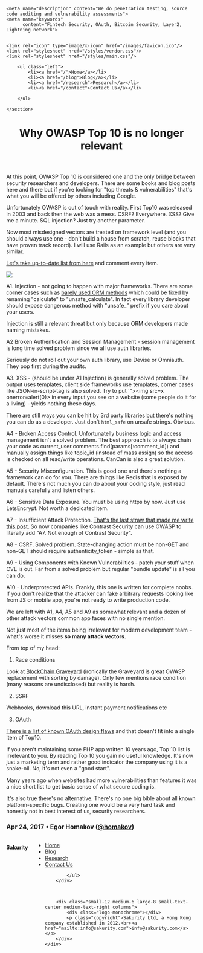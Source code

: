 
<!doctype html>
<html class="no-js" xmlns="https://www.w3.org/1999/xhtml"
      xmlns:fb="https://ogp.me/ns/fb#">
<head>
<base href="https://sakurity.com" />

  <meta charset="utf-8">
  <meta http-equiv="X-UA-Compatible" content="IE=edge">
  <meta name="viewport" content="width=device-width, initial-scale=1">

  <title>Why OWASP Top 10 is no longer relevant</title>

    <meta name="description" content="We do penetration testing, source code auditing and vulnerability assessments">
    <meta name="keywords"
          content="Fintech Security, OAuth, Bitcoin Security, Layer2, Lightning network">


    <link rel="icon" type="image/x-icon" href="/images/favicon.ico"/>
    <link rel="stylesheet" href="/styles/vendor.css"/>
    <link rel="stylesheet" href="/styles/main.css"/>
<meta property="og:image" content="https://www.sakurity.com/images/sakurity-logo@2x.png" />


  <link rel="canonical" href="https://sakurity.com/blog/2017/04/24/owasp.mdown">
  <link rel="alternate" type="application/rss+xml" title="The Sakurity Blog" href="https://sakurity.com/blog/feed.xml" />



</head>

<body>



<nav class="top-bar row" data-topbar>
    <section class="top-bar-section">

        <ul class="left">
            <li><a href="/">Home</a></li>
            <li><a href="/blog">Blog</a></li>
            <li><a href="/research">Research</a></li>
            <li><a href="/contact">Contact Us</a></li>

        </ul>

    </section>
</nav>
    <div class="page-content">
      <div class="wrapper">

<div class="post">

  <header class="post-header">
    <h1 class="post-title">Why OWASP Top 10 is no longer relevant</h1>
  </header>

  <article class="post-content">
At this point, OWASP Top 10 is considered one and the only bridge between security researchers and developers. There are some books and blog posts here and there but if you're looking for "top threats & vulnerabilities" that's what you will be offered by others including Google.

Unfortunately OWASP is out of touch with reality. First Top10 was released in 2003 and back then the web was a mess. CSRF? Everywhere. XSS? Give me a minute. SQL injection? Just try another parameter.

Now most misdesigned vectors are treated on framework level (and you should always use one - don't build a house from scratch, reuse blocks that have proven track record). I will use Rails as an example but others are very similar.

<a href="https://www.owasp.org/index.php/Top_10_2017-Top_10">Let's take up-to-date list from here</a> and comment every item.

<img src="imgs/owasp.png">

A1. Injection - not going to happen with major frameworks. There are some corner cases such as <a href="https://rails-sqli.org/">barely used ORM methods</a> which could be fixed by renaming "calculate" to "unsafe_calculate". In fact every library developer should expose dangerous method with "unsafe_" prefix if you care about your users.

Injection is still a relevant threat but only because ORM developers made naming mistakes. 

A2 Broken Authentication and Session Management - session management is long time solved problem since we all use auth libraries. 

Seriously do not roll out your own auth library, use Devise or Omniauth. They pop first during the audits.

A3. XSS - (should be under A1 Injection) is generally solved problem. The output uses templates, client side frameworks use templates, corner cases like JSON-in-script-tag is also solved. Try to put &#39;&quot;&gt;&lt;img src=x onerror=alert(0)&gt; in every input you see on a website (some people do it for a living) - yields nothing these days.

There are still ways you can be hit by 3rd party libraries but there's nothing you can do as a developer. Just don't `html_safe` on unsafe strings. Obvious.

A4 - Broken Access Control. Unfortunatelly business logic and access management isn't a solved problem. The best approach is to always chain your code as current_user.comments.find(params[:comment_id]) and manually assign things like topic_id (instead of mass assign) so the access is checked on all read/write operations. CanCan is also a great solution.

A5 - Security Misconfiguration. This is good one and there's nothing a framework can do for you. There are things like Redis that is exposed by default. There's not much you can do about your coding style, just read manuals carefully and listen others.  

A6 - Sensitive Data Exposure. You must be using https by now. Just use LetsEncrypt. Not worth a dedicated item.

A7 - Insufficient Attack Protection. <a href="http://www.skeletonscribe.net/2017/04/abusing-owasp.html">That's the last straw that made me write this post.</a> So now companies like Contrast Security can use OWASP to literally add "A7. Not enough of Contrast Security". 

A8 - CSRF. Solved problem. State-changing action must be non-GET and non-GET should require authenticity_token - simple as that.

A9 - Using Components with Known Vulnerabilities - patch your stuff when CVE is out. Far from a solved problem but regular "bundle update" is all you can do.

A10 - Underprotected APIs. Frankly, this one is written for complete noobs. If you don't realize that the attacker can fake arbitrary requests looking like from JS or mobile app, you're not ready to write production code.

We are left with A1, A4, A5 and A9 as somewhat relevant and a dozen of other attack vectors common app faces with no single mention. 

Not just most of the items being irrelevant for modern development team - what's worse it misses **so many attack vectors**. 

From top of my head:

1. Race conditions

Look at <a href="https://magoo.github.io/Blockchain-Graveyard/">BlockChain Graveyard</a> (ironically the Graveyard is great OWASP replacement with sorting by damage). Only few mentions race condition (many reasons are undisclosed) but reality is harsh.

2. SSRF

Webhooks, download this URL, instant payment notifications etc

3. OAuth

<a href="https://sakurity.com/oauth">There is a list of known OAuth design flaws</a> and that doesn't fit into a single item of Top10.

If you aren't maintaining some PHP app written 10 years ago, Top 10 list is irrelevant to you. By reading Top 10 you gain no useful knowledge. It's now just a marketing term and rather good indicator the company using it is a snake-oil. No, it's not even a "good start".

Many years ago when websites had more vulnerabilities than features it was a nice short list to get basic sense of what secure coding is.

It's also true there's no alternative. There's no one big bible about all known platform-specific bugs. Creating one would be a very hard task and honestly not in best interest of us, security researchers.



<h3>Apr 24, 2017 • Egor Homakov (<a href='https://twitter.com/homakov'>@homakov</a>)</h3>



  </article>






<div id="spot-im-frame-inpage" data-post-id=""></div>


</div></div>



<div class="content">


</div>



<footer>
    <div class="row">
        <div class="small-6 medium-3 large-2 columns">
            <h4>Sakurity</h4>
            <ul>
            <li><a href="/">Home</a></li>
            <li><a href="/blog">Blog</a></li>
            <li><a href="/research">Research</a></li>
            <li><a href="/contact">Contact Us</a></li>

            </ul>
        </div>



        <div class="small-12 medium-6 large-8 small-text-center medium-text-right columns">
            <div class="logo-monochrome"></div>
            <p class="copyright">Sakurity Ltd, a Hong Kong company established in 2012.<br><a href="mailto:info@sakurity.com">info@sakurity.com</a></p>
        </div>
    </div>
</footer>
</body>
</html>
